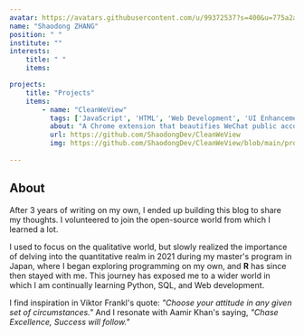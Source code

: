 ```yaml
---
avatar: https://avatars.githubusercontent.com/u/99372537?s=400&u=775a2af7ebe488e209c0d38d3cfcdb6580c90e9d&v=4
name: "Shaodong ZHANG"
position: " "
institute: ""
interests:
    title: " " 
    items:  

projects:
    title: "Projects"
    items:
        - name: "CleanWeView"
          tags: ['JavaScript', 'HTML', 'Web Development', 'UI Enhancement']
          about: "A Chrome extension that beautifies WeChat public account (微信公众号) articles for better readability."
          url: https://github.com/ShaodongDev/CleanWeView
          img: https://github.com/ShaodongDev/CleanWeView/blob/main/promo/BgDemo.png?raw=true
        
---
```


## About

After 3 years of writing on my own, I ended up building this blog to share my thoughts. I volunteered to join the open-source world from which I learned a lot.

I used to focus on the qualitative world, but slowly realized the importance of delving into the quantitative realm in 2021 during my master's program in Japan, where I began exploring programming on my own, and **R** has since then stayed with me. This journey has exposed me to a wider world in which I am continually learning Python, SQL, and Web development.

I find inspiration in Viktor Frankl's quote: *"Choose your attitude in any given set of circumstances."* And I resonate with Aamir Khan's saying, *"Chase Excellence, Success will follow."*